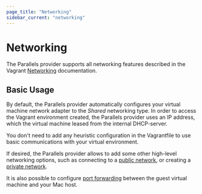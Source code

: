 ```yaml
---
page_title: "Networking"
sidebar_current: "networking"
---
```


# Networking

The Parallels provider supports all networking features described in the Vagrant
[Networking](https://www.vagrantup.com/docs/networking/basic_usage.html) documentation.

## Basic Usage

By default, the Parallels provider automatically configures your virtual machine
network adapter to the *Shared* networking type. In order to access the Vagrant
environment created, the Parallels provider uses an IP address, which the
virtual machine leased from the internal DHCP-server.

You don't need to add any heuristic configuration in the Vagrantfile to use
basic communications with your virtual environment.

If desired, the Parallels provider allows to add some other high-level
networking options, such as connecting to a [public network](/docs/networking/public_network.html),
or creating a [private network](/docs/networking/private_network.html).

It is also possible to configure [port forwarding](/docs/networking/forwarded_ports.html)
between the guest virtual machine and your Mac host.
